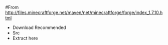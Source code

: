#From http://files.minecraftforge.net/maven/net/minecraftforge/forge/index_1.7.10.html

* Download Recommended
* Src
* Extract here